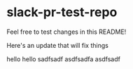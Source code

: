 # slack-pr-test-repo

Feel free to test changes in this README!

Here's an update that will fix things

hello
hello
sadfsadf
asdfsadfa
asdfsadf

